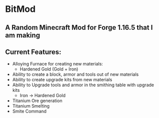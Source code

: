 # BitMod
## A Random Minecraft Mod for Forge 1.16.5 that I am making 

## Current Features:
- Alloying Furnace for creating new materials:
  - Hardened Gold (Gold + Iron)
- Ability to create a block, armor and tools out of new materials
- Ability to create upgrade kits from new materials
- Ability to Upgrade tools and armor in the smithing table with upgrade kits
  - Iron -> Hardened Gold
- Titanium Ore generation
- Titanium Smelting
- Smite Command
